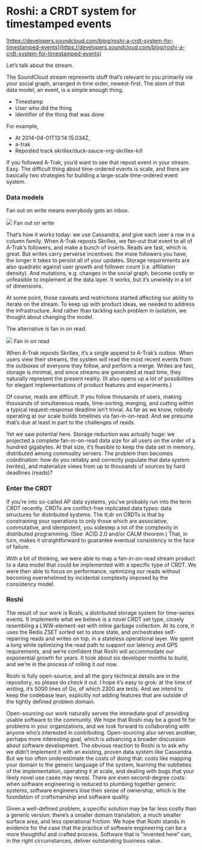 # Roshi: a CRDT system for timestamped events

[https://developers.soundcloud.com/blog/roshi-a-crdt-system-for-timestamped-events](https://developers.soundcloud.com/blog/roshi-a-crdt-system-for-timestamped-events)

Let’s talk about the stream.

The SoundCloud stream represents stuff that’s relevant to you primarily via your social graph, arranged in time order, newest-first. The atom of that data model, an event, is a simple enough thing.

- Timestamp
- User who did the thing
- Identifier of the thing that was done

For example,

- At 2014-04-01T13:14:15.034Z,
- a-trak
- Reposted track skrillex/duck-sauce-nrg-skrillex-kill

If you followed A-Trak, you’d want to see that repost event in your stream. Easy. The difficult thing about time-ordered events is scale, and there are basically two strategies for building a large-scale time-ordered event system.

### Data models

Fan out on write means everybody gets an inbox.

![](https://developers.soundcloud.com/blog/static/94700c78a46380cc5a7e80e582757b89/6cdf8/fan-out-on-write.png)
Fan out on write

That’s how it works today: we use Cassandra, and give each user a row in a column family. When A-Trak reposts Skrillex, we fan-out that event to all of A-Trak’s followers, and make a bunch of inserts. Reads are fast, which is great. But writes carry perverse incentives: the more followers you have, the longer it takes to persist all of your updates. Storage requirements are also quadratic against user growth and follower count (i.e. affiliation density). And mutations, e.g. changes in the social graph, become costly or unfeasible to implement at the data layer. It works, but it’s unwieldy in a lot of dimensions.

At some point, those caveats and restrictions started affecting our ability to iterate on the stream. To keep up with product ideas, we needed to address the infrastructure. And rather than tackling each problem in isolation, we thought about changing the model.

The alternative is fan in on read.

![](https://developers.soundcloud.com/blog/static/38fd90dc777269b8e41fb7a44abd73f3/6cdf8/fan-in-on-read.png)
Fan in on read

When A-Trak reposts Skrillex, it’s a single append to A-Trak’s outbox. When users view their streams, the system will read the most recent events from the outboxes of everyone they follow, and perform a merge. Writes are fast, storage is minimal, and since streams are generated at read time, they naturally represent the present reality. (It also opens up a lot of possibilities for elegant implementations of product features and experiments.)

Of course, reads are difficult. If you follow thousands of users, making thousands of simultaneous reads, time-sorting, merging, and cutting within a typical request-response deadline isn’t trivial. As far as we know, nobody operating at our scale builds timelines via fan-in-on-read. And we presume that’s due at least in part to the challenges of reads.

Yet we saw potential here. Storage reduction was actually huge: we projected a complete fan-in-on-read data size for all users on the order of a hundred gigabytes. At that size, it’s feasible to keep the data set in memory, distributed among commodity servers. The problem then becomes coördination: how do you reliably and correctly populate that data system (writes), and materialize views from up to thousands of sources by hard deadlines (reads)?

### Enter the CRDT

If you’re into so-called AP data systems, you’ve probably run into the term CRDT recently. CRDTs are conflict-free replicated data types: data structures for distributed systems. The tl;dr on CRDTs is that by constraining your operations to only those which are associative, commutative, and idempotent, you sidestep a lot of the complexity in distributed programming. (See: ACID 2.0 and/or CALM theorem.) That, in turn, makes it straightforward to guarantee eventual consistency in the face of failure.

With a bit of thinking, we were able to map a fan-in-on-read stream product to a data model that could be implemented with a specific type of CRDT. We were then able to focus on performance, optimizing our reads without becoming overwhelmed by incidental complexity imposed by the consistency model.

### Roshi

The result of our work is Roshi, a distributed storage system for time-series events. It implements what we believe is a novel CRDT set type, closely resembling a LWW-element-set with inline garbage collection. At its core, it uses the Redis ZSET sorted set to store state, and orchestrates self-repairing reads and writes on top, in a stateless operational layer. We spent a long while optimizing the read path to support our latency and QPS requirements, and we’re confident that Roshi will accommodate our exponential growth for years. It took about six developer months to build, and we’re in the process of rolling it out now.

Roshi is fully open-source, and all the gory technical details are in the repository, so please do check it out. I hope it’s easy to grok: at the time of writing, it’s 5000 lines of Go, of which 2300 are tests. And we intend to keep the codebase lean, explicitly not adding features that are outside of the tightly defined problem domain.

Open-sourcing our work naturally serves the immediate goal of providing usable software to the community. We hope that Roshi may be a good fit for problems in your organizations, and we look forward to collaborating with anyone who’s interested in contributing. Open-sourcing also serves another, perhaps more interesting goal, which is advancing a broader discussion about software development. The obvious reaction to Roshi is to ask why we didn’t implement it with an existing, proven data system like Cassandra. But we too often underestimate the costs of doing that: costs like mapping your domain to the generic language of the system, learning the subtleties of the implementation, operating it at scale, and dealing with bugs that your likely novel use cases may reveal. There are even second-degree costs: when software engineering is reduced to plumbing together generic systems, software engineers lose their sense of ownership, which is the foundation of craftsmanship and software quality.

Given a well-defined problem, a specific solution may be far less costly than a generic version: there’s a smaller domain translation, a much smaller surface area, and less operational friction. We hope that Roshi stands in evidence for the case that the practice of software engineering can be a more thoughtful and crafted process. Software that is “invented here” can, in the right circumstances, deliver outstanding business value.